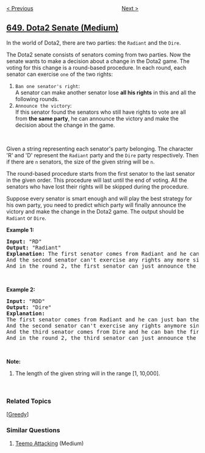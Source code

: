 <!--|This file generated by command(leetcode description); DO NOT EDIT.    |-->
<!--+----------------------------------------------------------------------+-->
<!--|@author    openset <openset.wang@gmail.com>                           |-->
<!--|@link      https://github.com/openset                                 |-->
<!--|@home      https://github.com/openset/leetcode                        |-->
<!--+----------------------------------------------------------------------+-->

[< Previous](https://github.com/openset/leetcode/tree/master/problems/replace-words "Replace Words")
　　　　　　　　　　　　　　　　
[Next >](https://github.com/openset/leetcode/tree/master/problems/2-keys-keyboard "2 Keys Keyboard")

## [649. Dota2 Senate (Medium)](https://leetcode.com/problems/dota2-senate "Dota2 参议院")

<p>In the world of Dota2, there are two parties: the <code>Radiant</code> and the <code>Dire</code>.</p>

<p>The Dota2 senate consists of senators coming from two parties. Now the senate wants to make a decision about a change in the Dota2 game. The voting for this change is a round-based procedure. In each round, each senator can exercise <code>one</code> of the two rights:</p>

<ol>
	<li><code>Ban one senator&#39;s right</code>:<br />
	A senator can make another senator lose <b>all his rights</b> in this and all the following rounds.</li>
	<li><code>Announce the victory</code>:<br />
	If this senator found the senators who still have rights to vote are all from <b>the same party</b>, he can announce the victory and make the decision about the change in the game.</li>
</ol>

<p>&nbsp;</p>

<p>Given a string representing each senator&#39;s party belonging. The character &#39;R&#39; and &#39;D&#39; represent the <code>Radiant</code> party and the <code>Dire</code> party respectively. Then if there are <code>n</code> senators, the size of the given string will be <code>n</code>.</p>

<p>The round-based procedure starts from the first senator to the last senator in the given order. This procedure will last until the end of voting. All the senators who have lost their rights will be skipped during the procedure.</p>

<p>Suppose every senator is smart enough and will play the best strategy for his own party, you need to predict which party will finally announce the victory and make the change in the Dota2 game. The output should be <code>Radiant</code> or <code>Dire</code>.</p>

<p><b>Example 1:</b></p>

<pre>
<b>Input:</b> &quot;RD&quot;
<b>Output:</b> &quot;Radiant&quot;
<b>Explanation:</b> The first senator comes from Radiant and he can just ban the next senator&#39;s right in the round 1. 
And the second senator can&#39;t exercise any rights any more since his right has been banned. 
And in the round 2, the first senator can just announce the victory since he is the only guy in the senate who can vote.
</pre>

<p>&nbsp;</p>

<p><b>Example 2:</b></p>

<pre>
<b>Input:</b> &quot;RDD&quot;
<b>Output:</b> &quot;Dire&quot;
<b>Explanation:</b> 
The first senator comes from Radiant and he can just ban the next senator&#39;s right in the round 1. 
And the second senator can&#39;t exercise any rights anymore since his right has been banned. 
And the third senator comes from Dire and he can ban the first senator&#39;s right in the round 1. 
And in the round 2, the third senator can just announce the victory since he is the only guy in the senate who can vote.
</pre>

<p>&nbsp;</p>

<p><b>Note:</b></p>

<ol>
	<li>The length of the given string will in the range [1, 10,000].</li>
</ol>

<p>&nbsp;</p>

### Related Topics
  [[Greedy](https://github.com/openset/leetcode/tree/master/tag/greedy/README.md)]

### Similar Questions
  1. [Teemo Attacking](https://github.com/openset/leetcode/tree/master/problems/teemo-attacking) (Medium)
